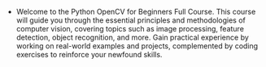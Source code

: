 - Welcome to the Python OpenCV for Beginners Full Course.
This course will guide you through the essential principles and methodologies of computer vision, covering topics such as image processing, feature detection, object recognition, and more. Gain practical experience by working on real-world examples and projects, complemented by coding exercises to reinforce your newfound skills.
